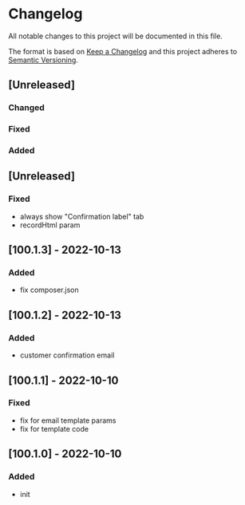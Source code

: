 # Changelog
All notable changes to this project will be documented in this file.

The format is based on [Keep a Changelog](http://keepachangelog.com/en/1.0.0/)
and this project adheres to [Semantic Versioning](http://semver.org/spec/v2.0.0.html).

## [Unreleased]
### Changed
### Fixed
### Added

## [Unreleased]
### Fixed
- always show "Confirmation label" tab
- recordHtml param

## [100.1.3] - 2022-10-13
### Added
- fix composer.json

## [100.1.2] - 2022-10-13
### Added
- customer confirmation email

## [100.1.1] - 2022-10-10
### Fixed
- fix for email template params
- fix for template code

## [100.1.0] - 2022-10-10
### Added
- init
